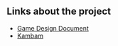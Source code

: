 ## Links about the project
  - [Game Design Document](https://www.notion.so/GDD-3rd-Person-Combat-41c6caaaae604110bf1bb727ef103afd)
  - [Kambam](https://trello.com/b/L3sGDsCx/3rd-person-combat)
